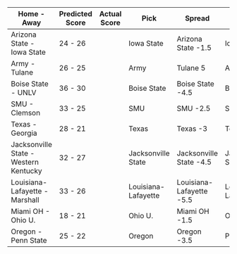 Home - Away | Predicted Score | Actual Score | Pick | Spread | ATS Pick | O/U | O/U Pick
--- | --- | --- | --- | --- | --- | --- | ---
Arizona State - Iowa State | 24 - 26 |  | Iowa State | Arizona State -1.5 | Iowa State | 50 | Over
Army - Tulane | 26 - 25 |  | Army | Tulane 5 | Army | 45.5 | Over
Boise State - UNLV | 36 - 30 |  | Boise State | Boise State -4.5 | Boise State | 57.5 | Over
SMU - Clemson | 33 - 25 |  | SMU | SMU -2.5 | SMU | 55.5 | Over
Texas - Georgia | 28 - 21 |  | Texas | Texas -3 | Texas | 49.5 | Under
Jacksonville State - Western Kentucky | 32 - 27 |  | Jacksonville State | Jacksonville State -4.5 | Jacksonville State | 62.5 | Under
Louisiana-Lafayette - Marshall | 33 - 26 |  | Louisiana-Lafayette | Louisiana-Lafayette -5.5 | Louisiana-Lafayette | 57.5 | Over
Miami OH - Ohio U. | 18 - 21 |  | Ohio U. | Miami OH -1.5 | Ohio U. | 44 | Under
Oregon - Penn State | 25 - 22 |  | Oregon | Oregon -3.5 | Penn State | 50.5 | Under
